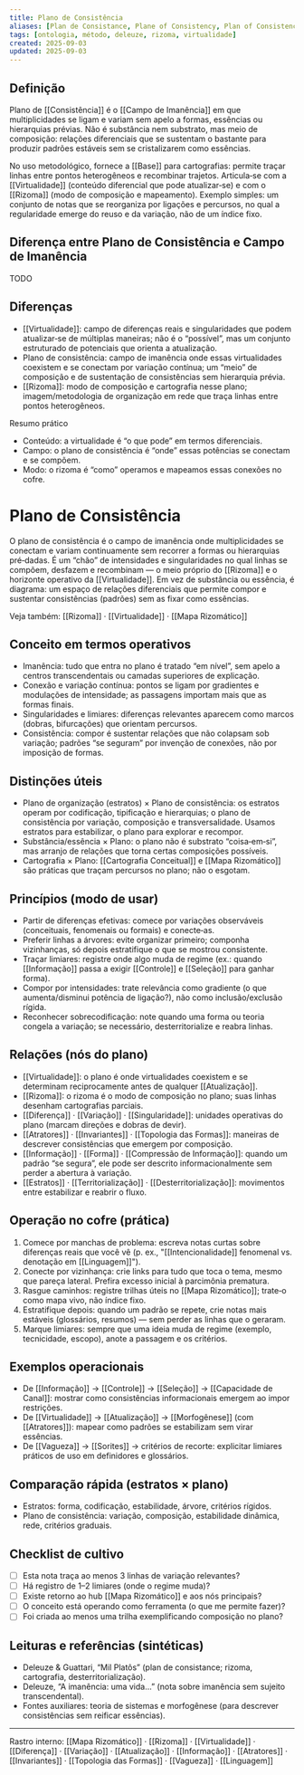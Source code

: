 ```yaml
---
title: Plano de Consistência
aliases: [Plan de Consistance, Plane of Consistency, Plan of Consistency]
tags: [ontologia, método, deleuze, rizoma, virtualidade]
created: 2025-09-03
updated: 2025-09-03
---
```

## Definição

Plano de [[Consistência]] é o [[Campo de Imanência]] em que multiplicidades se ligam e variam sem apelo a formas, essências ou hierarquias prévias. Não é substância nem substrato, mas meio de composição: relações diferenciais que se sustentam o bastante para produzir padrões estáveis sem se cristalizarem como essências.

No uso metodológico, fornece a [[Base]] para cartografias: permite traçar linhas entre pontos heterogêneos e recombinar trajetos. Articula‑se com a [[Virtualidade]] (conteúdo diferencial que pode atualizar‑se) e com o [[Rizoma]] (modo de composição e mapeamento). Exemplo simples: um conjunto de notas que se reorganiza por ligações e percursos, no qual a regularidade emerge do reuso e da variação, não de um índice fixo.

## Diferença entre Plano de Consistência e Campo de Imanência

TODO

## Diferenças
- [[Virtualidade]]: campo de diferenças reais e singularidades que podem atualizar‑se de múltiplas maneiras; não é o “possível”, mas um conjunto estruturado de potenciais que orienta a atualização.
- Plano de consistência: campo de imanência onde essas virtualidades coexistem e se conectam por variação contínua; um “meio” de composição e de sustentação de consistências sem hierarquia prévia.
- [[Rizoma]]: modo de composição e cartografia nesse plano; imagem/metodologia de organização em rede que traça linhas entre pontos heterogêneos.

Resumo prático
- Conteúdo: a virtualidade é “o que pode” em termos diferenciais.
- Campo: o plano de consistência é “onde” essas potências se conectam e se compõem.
- Modo: o rizoma é “como” operamos e mapeamos essas conexões no cofre.

# Plano de Consistência

O plano de consistência é o campo de imanência onde multiplicidades se conectam e variam continuamente sem recorrer a formas ou hierarquias pré‑dadas. É um “chão” de intensidades e singularidades no qual linhas se compõem, desfazem e recombinam — o meio próprio do [[Rizoma]] e o horizonte operativo da [[Virtualidade]]. Em vez de substância ou essência, é diagrama: um espaço de relações diferenciais que permite compor e sustentar consistências (padrões) sem as fixar como essências.

Veja também: [[Rizoma]] · [[Virtualidade]] · [[Mapa Rizomático]]

## Conceito em termos operativos
- Imanência: tudo que entra no plano é tratado “em nível”, sem apelo a centros transcendentais ou camadas superiores de explicação.
- Conexão e variação contínua: pontos se ligam por gradientes e modulações de intensidade; as passagens importam mais que as formas finais.
- Singularidades e limiares: diferenças relevantes aparecem como marcos (dobras, bifurcações) que orientam percursos.
- Consistência: compor é sustentar relações que não colapsam sob variação; padrões “se seguram” por invenção de conexões, não por imposição de formas.

## Distinções úteis
- Plano de organização (estratos) × Plano de consistência: os estratos operam por codificação, tipificação e hierarquias; o plano de consistência por variação, composição e transversalidade. Usamos estratos para estabilizar, o plano para explorar e recompor.
- Substância/essência × Plano: o plano não é substrato “coisa‑em‑si”, mas arranjo de relações que torna certas composições possíveis.
- Cartografia × Plano: [[Cartografia Conceitual]] e [[Mapa Rizomático]] são práticas que traçam percursos no plano; não o esgotam.

## Princípios (modo de usar)
- Partir de diferenças efetivas: comece por variações observáveis (conceituais, fenomenais ou formais) e conecte‑as.
- Preferir linhas a árvores: evite organizar primeiro; componha vizinhanças, só depois estratifique o que se mostrou consistente.
- Traçar limiares: registre onde algo muda de regime (ex.: quando [[Informação]] passa a exigir [[Controle]] e [[Seleção]] para ganhar forma).
- Compor por intensidades: trate relevância como gradiente (o que aumenta/disminui potência de ligação?), não como inclusão/exclusão rígida.
- Reconhecer sobrecodificação: note quando uma forma ou teoria congela a variação; se necessário, desterritorialize e reabra linhas.

## Relações (nós do plano)
- [[Virtualidade]]: o plano é onde virtualidades coexistem e se determinam reciprocamente antes de qualquer [[Atualização]].
- [[Rizoma]]: o rizoma é o modo de composição no plano; suas linhas desenham cartografias parciais.
- [[Diferença]] · [[Variação]] · [[Singularidade]]: unidades operativas do plano (marcam direções e dobras de devir).
- [[Atratores]] · [[Invariantes]] · [[Topologia das Formas]]: maneiras de descrever consistências que emergem por composição.
- [[Informação]] · [[Forma]] · [[Compressão de Informação]]: quando um padrão “se segura”, ele pode ser descrito informacionalmente sem perder a abertura à variação.
- [[Estratos]] · [[Territorialização]] · [[Desterritorialização]]: movimentos entre estabilizar e reabrir o fluxo.

## Operação no cofre (prática)
1) Comece por manchas de problema: escreva notas curtas sobre diferenças reais que você vê (p. ex., "[[Intencionalidade]] fenomenal vs. denotação em [[Linguagem]]").
2) Conecte por vizinhança: crie links para tudo que toca o tema, mesmo que pareça lateral. Prefira excesso inicial à parcimônia prematura.
3) Rasgue caminhos: registre trilhas úteis no [[Mapa Rizomático]]; trate‑o como mapa vivo, não índice fixo.
4) Estratifique depois: quando um padrão se repete, crie notas mais estáveis (glossários, resumos) — sem perder as linhas que o geraram.
5) Marque limiares: sempre que uma ideia muda de regime (exemplo, tecnicidade, escopo), anote a passagem e os critérios.

## Exemplos operacionais
- De [[Informação]] → [[Controle]] → [[Seleção]] → [[Capacidade de Canal]]: mostrar como consistências informacionais emergem ao impor restrições.
- De [[Virtualidade]] → [[Atualização]] → [[Morfogênese]] (com [[Atratores]]): mapear como padrões se estabilizam sem virar essências.
- De [[Vagueza]] → [[Sorites]] → critérios de recorte: explicitar limiares práticos de uso em definidores e glossários.

## Comparação rápida (estratos × plano)
- Estratos: forma, codificação, estabilidade, árvore, critérios rígidos.
- Plano de consistência: variação, composição, estabilidade dinâmica, rede, critérios graduais.

## Checklist de cultivo
- [ ] Esta nota traça ao menos 3 linhas de variação relevantes?
- [ ] Há registro de 1–2 limiares (onde o regime muda)?
- [ ] Existe retorno ao hub [[Mapa Rizomático]] e aos nós principais?
- [ ] O conceito está operando como ferramenta (o que me permite fazer)?
- [ ] Foi criada ao menos uma trilha exemplificando composição no plano?

## Leituras e referências (sintéticas)
- Deleuze & Guattari, “Mil Platôs” (plan de consistance; rizoma, cartografia, desterritorialização).
- Deleuze, “A imanência: uma vida...” (nota sobre imanência sem sujeito transcendental).
- Fontes auxiliares: teoria de sistemas e morfogênese (para descrever consistências sem reificar essências).

---
Rastro interno: [[Mapa Rizomático]] · [[Rizoma]] · [[Virtualidade]] · [[Diferença]] · [[Variação]] · [[Atualização]] · [[Informação]] · [[Atratores]] · [[Invariantes]] · [[Topologia das Formas]] · [[Vagueza]] · [[Linguagem]]
